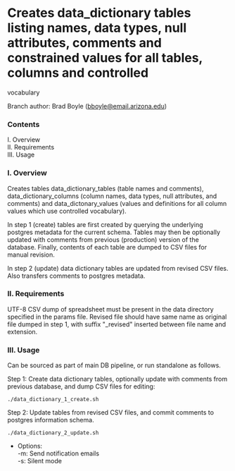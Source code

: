 # Creates data_dictionary tables listing names, data types, null attributes, comments and constrained values for all tables, columns and controlled  
vocabulary 

Branch author: Brad Boyle (bboyle@email.arizona.edu)  

### Contents

I. Overview  
II. Requirements  
III. Usage  

### I. Overview

Creates tables data_dictionary_tables (table names and comments), data_dictionary_columns (column names, data types, null attributes, and comments) and data_dictonary_values (values and definitions for all column values which use controlled vocabulary).

In step 1 (create) tables are first created by querying the underlying postgres metadata for the current schema. Tables may then be optionally updated with comments from previous (production) version of the database. Finally, contents of each table are dumped to CSV files for manual revision.

In step 2 (update) data dictionary tables are updated from revised CSV files. Also transfers comments to postgres metadata.

### II. Requirements

UTF-8 CSV dump of spreadsheet must be present in the data directory specified in the params file. Revised file should have same name as original file dumped in step 1, with suffix "_revised" inserted between file name and extension.

### III. Usage

Can be sourced as part of main DB pipeline, or run standalone as follows.

Step 1: Create data dictionary tables, optionally update with comments from previous database, and dump CSV files for editing:

```
./data_dictionary_1_create.sh

```
Step 2: Update tables from revised CSV files, and commit comments to postgres information schema.

```
./data_dictionary_2_update.sh

```

* Options:  
  -m: Send notification emails  
  -s: Silent mode  

